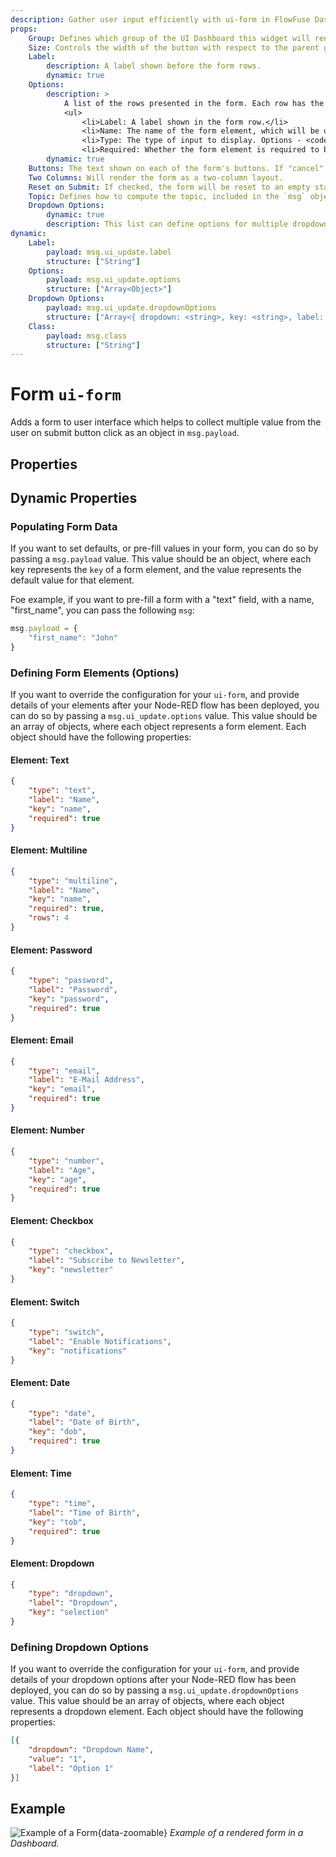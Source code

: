 ```yaml
---
description: Gather user input efficiently with ui-form in FlowFuse Dashboard for interactive data collection.
props:
    Group: Defines which group of the UI Dashboard this widget will render in.
    Size: Controls the width of the button with respect to the parent group. Maximum value is the width of the group.
    Label:
        description: A label shown before the form rows.
        dynamic: true
    Options:
        description: >
            A list of the rows presented in the form. Each row has the following properties:
            <ul>
                <li>Label: A label shown in the form row.</li>
                <li>Name: The name of the form element, which will be used as the key in the <code>msg.payload</code> object.</li>
                <li>Type: The type of input to display. Options - <code>text | multiline | password | email | number | checkbox | switch | date | time</code></li>
                <li>Required: Whether the form element is required to be filled in before the form can be submitted.</li>
        dynamic: true
    Buttons: The text shown on each of the form's buttons. If "cancel" text is left empty, then no cancel button will be shown.
    Two Columns: Will render the form as a two-column layout.
    Reset on Submit: If checked, the form will be reset to an empty state after the form is submitted.
    Topic: Defines how to compute the topic, included in the `msg` object, when the form is submitted.
    Dropdown Options:
        dynamic: true
        description: This list can define options for multiple dropdown/select field in a single form.
dynamic:
    Label:
        payload: msg.ui_update.label
        structure: ["String"]
    Options:
        payload: msg.ui_update.options
        structure: ["Array<Object>"]
    Dropdown Options:
        payload: msg.ui_update.dropdownOptions
        structure: ["Array<{ dropdown: <string>, key: <string>, label: <string> }>"]
    Class:
        payload: msg.class
        structure: ["String"]
---
```


<script setup>
    import TryDemo from "./../../../components/TryDemo.vue";
</script>

<TryDemo href="form">

# Form `ui-form`

</TryDemo>

Adds a form to user interface which helps to collect multiple value from the user on submit button click as an object in `msg.payload`.

## Properties

<PropsTable/>

## Dynamic Properties

<DynamicPropsTable/>

### Populating Form Data

If you want to set defaults, or pre-fill values in your form, you can do so by passing a `msg.payload` value. This value should be an object, where each key represents the `key` of a form element, and the value represents the default value for that element.

Foe example, if you want to pre-fill a form with a "text" field, with a name, "first_name", you can pass the following `msg`:

```js
msg.payload = {
    "first_name": "John"
}
```

### Defining Form Elements (Options)

If you want to override the configuration for your `ui-form`, and provide details of your elements after your Node-RED flow has been deployed, you can do so by passing a `msg.ui_update.options` value. This value should be an array of objects, where each object represents a form element. Each object should have the following properties:

#### Element: Text

```json
{
    "type": "text",
    "label": "Name",
    "key": "name",
    "required": true
}
```

#### Element: Multiline

```json
{
    "type": "multiline",
    "label": "Name",
    "key": "name",
    "required": true,
    "rows": 4
}
```

#### Element: Password

```json
{
    "type": "password",
    "label": "Password",
    "key": "password",
    "required": true
}
```

#### Element: Email

```json
{
    "type": "email",
    "label": "E-Mail Address",
    "key": "email",
    "required": true
}
```

#### Element: Number

```json
{
    "type": "number",
    "label": "Age",
    "key": "age",
    "required": true
}
```

#### Element: Checkbox

```json
{
    "type": "checkbox",
    "label": "Subscribe to Newsletter",
    "key": "newsletter"
}
```

#### Element: Switch

```json
{
    "type": "switch",
    "label": "Enable Notifications",
    "key": "notifications"
}
```

#### Element: Date

```json
{
    "type": "date",
    "label": "Date of Birth",
    "key": "dob",
    "required": true
}
```

#### Element: Time

```json
{
    "type": "time",
    "label": "Time of Birth",
    "key": "tob",
    "required": true
}
```
#### Element: Dropdown

```json
{
    "type": "dropdown",
    "label": "Dropdown",
    "key": "selection"
}
```

### Defining Dropdown Options

If you want to override the configuration for your `ui-form`, and provide details of your dropdown options after your Node-RED flow has been deployed, you can do so by passing a `msg.ui_update.dropdownOptions` value. This value should be an array of objects, where each object represents a dropdown element. Each object should have the following properties:

```json
[{
    "dropdown": "Dropdown Name",
    "value": "1",
    "label": "Option 1"
}]
```


## Example

![Example of a Form](/images/node-examples/ui-form.png "Example of two-column Form"){data-zoomable}
*Example of a rendered form in a Dashboard.*
